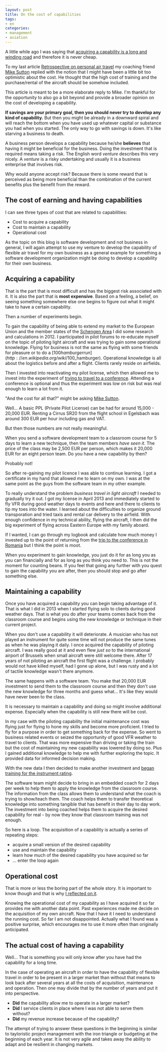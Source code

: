 ```yaml
---
layout: post
title: On the cost of capabilities
tags:
- en
categories:
- management
- aviation
---
```

A little while ago I was saying that [acquiring a capability is a long and winding road](/2013/09/22/on-the-development-of-capabilities.html) and therefore it is never cheap. 

To my last article [Retrospective on personal air travel](/2015/04/17/retrospective-on-personal-air-travel.html) my coaching friend [Mike Sutton](http://mhsutton.me) replied with the notion that I might have been a little bit too optimistic about the cost. He thought that the high cost of training and the purchase/rental of the aircraft should be somehow included.

This article is meant to be a more elaborate reply to Mike. I'm thankful for the opportunity to also go a bit beyond and provide a broader opinion on the cost of developing a capability.

**If savings are your primary goal, then you should never try to develop any kind of capability.** But then you might be already in a downward spiral and will reach the bottom when you have used up whatever capital or substance you had when you started. The only way to go with savings is down. It's like starving a business to death.

A business person develops a capability because he/she **believes** that having it might be beneficial for the business. Doing the investment that is required means taking a risk. The English word *venture* describes this very nicely. A *venture* is a risky undertaking and usually it is a business enterprise that involves risk.

Why would anyone accept risk? Because there is some reward that is perceived as being more beneficial than the combination of the current benefits plus the benefit from the reward.

## The cost of earning and having capabilities 
I can see three types of cost that are related to capabilities:

* Cost to acquire a capability
* Cost to maintain a capability
* Operational cost

As the topic on this blog is software development and not business in general, I will again attempt to use my venture to develop the capability of flexible air travel for my own business as a general example for something a software development organization might be doing to develop a capability for their own business.

## Acquiring a capability
That is the part that is most difficult and has the biggest risk associated with it. It is also the part that is **most expensive**. Based on a feeling, a belief, on seeing something somewhere else one begins to figure out what it might take to have a certain capability.

Then a number of experiments begin.

To gain the capability of being able to extend my market to the European Union and the member states of the [Schengen Area](http://en.wikipedia.org/wiki/Schengen_Area) I did some research and calculations in 2012. I participated in pilot forums to re-educate myself on the topic of piloting light aircraft and was trying to gain some operational knowledge. Flying for business is not the same as flying with some friends for pleasure or to do a [$100 hamburger run](http://en.wikipedia.org/wiki/$100_hamburger). Operational knowledge is all about the logistics before and after a flight. Clients rarely reside on airfields.

Then I invested into reactivating my pilot license, which then allowed me to invest into the experiment of [trying to travel to a conference](/2013/09/01/ALE2013-Ostrava.html). Attending a conference is optional and thus the experiment was low on risk but was real enough to learn a lot from it.

"And the cost for all that?" might be asking [Mike Sutton](http://mhsutton.me).

Well... A basic PPL (Private Pilot License) can be had for around 15,000 - 20,000 EUR. Renting a Cirrus SR20 from the flight school in Egelsbach was around 300 EUR per hour including gas and VAT.

But then those numbers are not really meaningful.

When you send a software development team to a classroom course for 5 days to learn a new technique, then the team members *have seen it*. The price of the class may be 2,500 EUR per person, which makes it 20,000 EUR for an eight person team. Do you have a new capability by then?

Probably not!

So after re-gaining my pilot licence I was able to continue learning. I got a certificate in my hand that allowed me to learn on my own. I was at the same point as the guys from the software team in my other example.

To really understand the problem *business travel in light aircraft* I needed to gradually try it out. I got my license in April 2013 and immediately started to fly VFR during good weather days to events and here and there to clients to tip my toes into the water. I learned about the difficulties to organize ground transporation and tried taxis and rental car delivery to the airfield. With enough confidence in my technical ability, flying the aircraft, I then did the big experiment of flying across Eastern Europe with my family aboard.

If I wanted, I can go through my logbook and calculate how much money I invested up to the point of returning from the [trip to the conference in Romania](/2013/09/01/ALE2013-Ostrava.html) but I think the point is moot.

When you experiment to gain knowledge, you just do it for as long you as you can financially and for as long as you think you need to. This is not the moment for counting beans. If you feel that going any further with you quest to gain the capability you are after, then you should stop and go after something else.

## Maintaining a capability
Once you have acquired a capability you can begin taking advantage of it. That is what I did in 2013 when I started flying solo to clients during good weather days. That is what you do after your teams comes back from the classroom course and begins using the new knowledge or technique in their current project.

When you don't use a capability it will deteriorate. A musician who has not played an instrument for quite some time will not produce the same tunes as when he was playing it daily. I once acquired the capability of piloting aircraft. I was really good at it and even flew *just so* to the international airport of Brussels when small aircraft were still welcome there. After 17 years of not piloting an aircraft the first flight was a challenge. I probably would not have killed myself, had I gone up alone, but I was rusty and a lot of tactile knowledge wasn't there anymore.

The same happens with a software team. You make that 20,000 EUR investment to send them to the classroom course and then they don't use the new knowledge for three months and guess what... It's like they would have never been to the class.

It is necessary to maintain a capability and doing so might involve additional expense. Especially when the capability is still new there will be cost.

In my case with the piloting capability the initial maintenance cost was flying just for flying to hone my skills and become more proficient. I tried to fly for a purpose in order to get something back for the expense. So went to business related events or seized the opportunity of good VFR weather to travel to clients. That was more expensive than driving or taking the train but the cost of maintaining my new capability was lowered by doing so. Plus I gained additional knowledge to help me with further exploring the topic. It provided data for informed decision making.

With the new data I then decided to make another investment and [began training for the instrument rating](/2013/10/12/commencing-ifr-training.html).

The software team might decide to bring in an embedded coach for 2 days per week to help them to apply the knowledge from the classroom course. The information from the class allows them to understand what the coach is trying to show/teach them. The coach helps them to transfer theoretical knowledge into something tangible that has benefit in their day to day work. The investment into being coached helps them to acquire the desired capability for real - by now they know that classroom training was not enough.

So here is a loop. The acquisition of a capability is actually a series of repeating steps:

* acquire a small version of the desired capability
* use and maintain the capability
* learn how much of the desired capability you have acquired so far
* ... enter the loop again

## Operational cost
That is more or less the boring part of the whole story. It is important to know though and that is why [I reflected on it](/2015/04/17/retrospective-on-personal-air-travel.html).

Knowing the operational cost of my capability as I have acquired it so far provides me with another data point. Past experiences made me decide on the acquisition of my own aircraft. Now that I have it I need to understand the running cost. So far I am not disappointed. Actually what I found was a positive surprise, which encourages me to use it more often than originally anticipated.

## The actual cost of having a capability
Well... That is something you will only know after you have had the capability for a long time.

In the case of operating an aircraft in order to have the capability of flexible travel in order to be present in a larger market than without that means to look back after several years at all the costs of acquisition, maintenance and operation. Then one may divide that by the number of years and put it into perspective.

* **Did** the capability allow me to operate in a larger market?
* **Did** I service clients in place where I was not able to serve them without? 
* **Did** my revenue increase because of the capability?

The attempt of trying to answer these questions in the beginning is similar to tayloristic project management with the iron triangle or budgeting at the beginning of each year. It is not very agile and takes away the ability to adapt and be resilient in changing markets.

